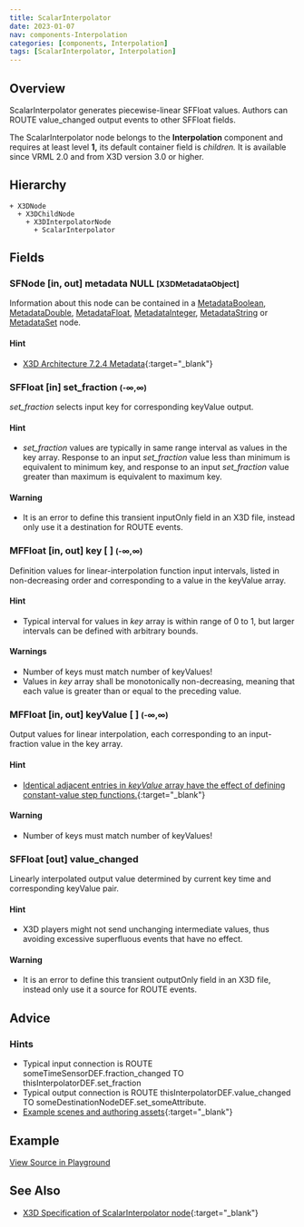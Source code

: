 ```yaml
---
title: ScalarInterpolator
date: 2023-01-07
nav: components-Interpolation
categories: [components, Interpolation]
tags: [ScalarInterpolator, Interpolation]
---
```

<style>
.post h3 {
  word-spacing: 0.2em;
}
</style>

## Overview

ScalarInterpolator generates piecewise-linear SFFloat values. Authors can ROUTE value_changed output events to other SFFloat fields.

The ScalarInterpolator node belongs to the **Interpolation** component and requires at least level **1,** its default container field is *children.* It is available since VRML 2.0 and from X3D version 3.0 or higher.

## Hierarchy

```
+ X3DNode
  + X3DChildNode
    + X3DInterpolatorNode
      + ScalarInterpolator
```

## Fields

### SFNode [in, out] **metadata** NULL <small>[X3DMetadataObject]</small>

Information about this node can be contained in a [MetadataBoolean](../core/metadataboolean/), [MetadataDouble](../core/metadatadouble/), [MetadataFloat](../core/metadatafloat/), [MetadataInteger](../core/metadatainteger/), [MetadataString](../core/metadatastring/) or [MetadataSet](../core/metadataset/) node.

#### Hint

- [X3D Architecture 7.2.4 Metadata](https://www.web3d.org/specifications/X3Dv4Draft/ISO-IEC19775-1v4-IS.proof//Part01/components/core.html#Metadata){:target="_blank"}

### SFFloat [in] **set_fraction** <small>(-∞,∞)</small>

*set_fraction* selects input key for corresponding keyValue output.

#### Hint

- *set_fraction* values are typically in same range interval as values in the key array. Response to an input *set_fraction* value less than minimum is equivalent to minimum key, and response to an input *set_fraction* value greater than maximum is equivalent to maximum key.

#### Warning

- It is an error to define this transient inputOnly field in an X3D file, instead only use it a destination for ROUTE events.

### MFFloat [in, out] **key** [ ] <small>(-∞,∞)</small>

Definition values for linear-interpolation function input intervals, listed in non-decreasing order and corresponding to a value in the keyValue array.

#### Hint

- Typical interval for values in *key* array is within range of 0 to 1, but larger intervals can be defined with arbitrary bounds.

#### Warnings

- Number of keys must match number of keyValues!
- Values in *key* array shall be monotonically non-decreasing, meaning that each value is greater than or equal to the preceding value.

### MFFloat [in, out] **keyValue** [ ] <small>(-∞,∞)</small>

Output values for linear interpolation, each corresponding to an input-fraction value in the key array.

#### Hint

- [Identical adjacent entries in *keyValue* array have the effect of defining constant-value step functions.](https://en.wikipedia.org/wiki/Step_function){:target="_blank"}

#### Warning

- Number of keys must match number of keyValues!

### SFFloat [out] **value_changed**

Linearly interpolated output value determined by current key time and corresponding keyValue pair.

#### Hint

- X3D players might not send unchanging intermediate values, thus avoiding excessive superfluous events that have no effect.

#### Warning

- It is an error to define this transient outputOnly field in an X3D file, instead only use it a source for ROUTE events.

## Advice

### Hints

- Typical input connection is ROUTE someTimeSensorDEF.fraction_changed TO thisInterpolatorDEF.set_fraction
- Typical output connection is ROUTE thisInterpolatorDEF.value_changed TO someDestinationNodeDEF.set_someAttribute.
- [Example scenes and authoring assets](https://www.web3d.org/x3d/content/examples/X3dForWebAuthors/Chapter07EventAnimationInterpolation){:target="_blank"}

## Example

<x3d-canvas src="https://create3000.github.io/media/examples/Interpolation/ScalarInterpolator/ScalarInterpolator.x3d" update="auto"></x3d-canvas>

[View Source in Playground](/x_ite/playground/?url=https://create3000.github.io/media/examples/Interpolation/ScalarInterpolator/ScalarInterpolator.x3d)

## See Also

- [X3D Specification of ScalarInterpolator node](https://www.web3d.org/documents/specifications/19775-1/V4.0/Part01/components/interpolators.html#ScalarInterpolator){:target="_blank"}
